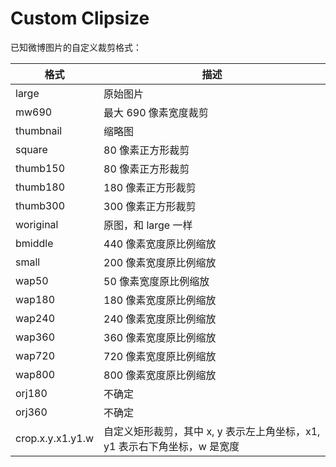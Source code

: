 # Custom Clipsize

已知微博图片的自定义裁剪格式：

| 格式             | 描述                                                                      |
| ---------------- | ------------------------------------------------------------------------- |
| large            | 原始图片                                                                  |
| mw690            | 最大 690 像素宽度裁剪                                                     |
| thumbnail        | 缩略图                                                                    |
| square           | 80 像素正方形裁剪                                                         |
| thumb150         | 80 像素正方形裁剪                                                         |
| thumb180         | 180 像素正方形裁剪                                                        |
| thumb300         | 300 像素正方形裁剪                                                        |
| woriginal        | 原图，和 large 一样                                                       |
| bmiddle          | 440 像素宽度原比例缩放                                                    |
| small            | 200 像素宽度原比例缩放                                                    |
| wap50            | 50 像素宽度原比例缩放                                                     |
| wap180           | 180 像素宽度原比例缩放                                                    |
| wap240           | 240 像素宽度原比例缩放                                                    |
| wap360           | 360 像素宽度原比例缩放                                                    |
| wap720           | 720 像素宽度原比例缩放                                                    |
| wap800           | 800 像素宽度原比例缩放                                                    |
| orj180           | 不确定                                                                    |
| orj360           | 不确定                                                                    |
| crop.x.y.x1.y1.w | 自定义矩形裁剪，其中 x, y 表示左上角坐标，x1, y1 表示右下角坐标，w 是宽度 |
